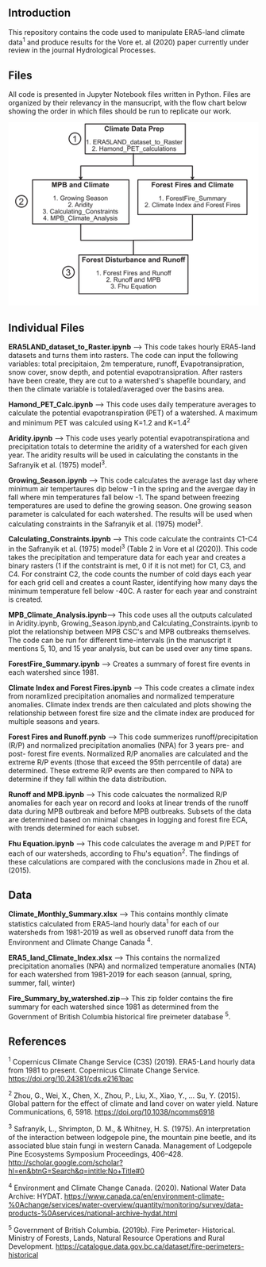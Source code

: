 
## Introduction
This repository contains the code used to manipulate ERA5-land climate data<sup>1</sup> and produce results for the Vore et. al (2020) paper currently under review in the journal Hydrological Processes.

## Files
All code is presented in Jupyter Notebook files written in Python. Files are organized by their relevancy in the mansucript, with the flow chart below showing the order in which files should be run to replicate our work. 

![Flow Chart](FlowChart_GitHub.png)


## Individual Files
**ERA5LAND_dataset_to_Raster.ipynb** --> This code takes hourly ERA5-land datasets and turns them into rasters. The code can input the following variables: total precipitaion, 2m temperature, runoff, Evapotransipration, snow cover, snow depth, and potential evapotransipration. After rasters have been create, they are cut to a watershed's shapefile boundary, and then the climate variable is totaled/averaged over the basins area.

**Hamond_PET_Calc.ipynb** --> This code uses daily temperature averages to calculate the potential evapotranspiration (PET) of a watershed. A  maximum and minimum PET was calculed using K=1.2 and K=1.4<sup>2</sup>

**Aridity.ipynb** --> This code uses yearly potential evapotranspirationa and precipitation totals to determine the aridity of a watershed for each given year. The aridity results will be used in calculating the constants in the Safranyik et al. (1975) model<sup>3</sup>.

**Growing_Season.ipynb** --> This code calculates the average last day where minimum air tempertaures dip below -1 in the spring and the avergae day in fall where min temperatures fall below -1. The  spand between freezing temperatures are used to define the growing season. One growing season parameter is calculated for each watershed. The results will be used when calculating constraints in the Safranyik et al. (1975) model<sup>3</sup>.

**Calculating_Constraints.ipynb** --> This code calculate the contraints C1-C4 in the Safranyik et al. (1975) model<sup>3</sup> (Table  2 in Vore et al (2020)). This code takes the precipitation and temperature data for each year and creates a binary rasters (1 if the contstraint is met, 0 if it is not met) for C1, C3, and C4. For constraint C2, the code counts the number of cold days each year for each grid cell and creates a count Raster, identifying how many days the minimum temperature fell below -40C. A raster for each year and constraint is created. 

**MPB_Climate_Analysis.ipynb**--> This code uses all the outputs calculated in Aridity.ipynb, Growing_Season.ipynb,and Calculating_Constraints.ipynb to plot the relationship between MPB CSC's and MPB outbreaks themselves. The code can be run for different time-intervals (in the manuscript it mentions 5, 10, and 15 year analysis, but can be used over any time spans.

**ForestFire_Summary.ipynb** --> Creates a summary of forest fire events in each watershed since 1981.

**Climate Index and Forest Fires.ipynb** --> This code creates a climate index from noramlized precipitation anomalies and normalized temperature anomalies. Climate index trends are then calculated and plots showing the relationship between forest fire size and the climate index are produced for multiple seasons and years. 

**Forest Fires and Runoff.pynb** --> This code summerizes runoff/precipitation (R/P) and normalized precipitation anomalies (NPA) for 3 years pre- and post- forest fire events. Normalized R/P anomalies are calculated and the extreme R/P events (those that exceed the 95th perrcentile of data) are determined. These extreme R/P events are then compared to NPA to determine if they fall within the data distribution. 

**Runoff and MPB.ipynb** --> This code calcuates the normalized R/P anomalies for each year on record  and looks at linear trends of the runoff data during MPB outbreak and before MPB outbreaks. Subsets of the data are determined based on minimal changes in logging and forest fire ECA, with trends determined for each subset. 

**Fhu Equation.ipynb** --> This code calculates the average m and P/PET for each of our watersheds, according to Fhu's equation<sup>2</sup>. The findings of these calculations are compared with the conclusions made in Zhou et al. (2015).

## Data
**Climate_Monthly_Summary.xlsx** --> This contains monthly climate statistics calculated from ERA5-land hourly data<sup>1</sup> for each of our watersheds from 1981-2019 as  well as observed runoff data from the Environment and Climate Change Canada <sup>4</sup>.  

**ERA5_land_Climate_Index.xlsx** --> This contains the normalized precipitation anomalies (NPA) and normalized temperature anomalies (NTA) for each watershed from 1981-2019 for each season (annual, spring, summer, fall, winter)

**Fire_Summary_by_watershed.zip**--> This zip folder contains the fire summary for each watershed since 1981 as determined from the Government of British Columbia historical fire preimeter database <sup>5</sup>.


## References
<sup>1</sup> Copernicus Climate Change Service (C3S) (2019). ERA5-Land hourly data from 1981 to present. Copernicus Climate Change Service. https://doi.org/10.24381/cds.e2161bac

<sup>2</sup> Zhou, G., Wei, X., Chen, X., Zhou, P., Liu, X., Xiao, Y., … Su, Y. (2015). Global pattern for the effect of climate and land cover on water yield. Nature Communications, 6, 5918. https://doi.org/10.1038/ncomms6918

<sup>3</sup> Safranyik, L., Shrimpton, D. M., & Whitney, H. S. (1975). An interpretation of the interaction between lodgepole pine, the mountain pine beetle, and its associated blue stain fungi in western Canada. Management of Lodgepole Pine Ecosystems Symposium Proceedings, 406–428. http://scholar.google.com/scholar?hl=en&btnG=Search&q=intitle:No+Title#0

<sup>4</sup> Environment and Climate Change Canada. (2020). National Water Data Archive: HYDAT. https://www.canada.ca/en/environment-climate-%0Achange/services/water-overview/quantity/monitoring/survey/data-products-%0Aservices/national-archive-hydat.html

<sup>5</sup> Government of British Columbia. (2019b). Fire Perimeter- Historical. Ministry of Forests, Lands, Natural Resource Operations and Rural Development. https://catalogue.data.gov.bc.ca/dataset/fire-perimeters-historical


